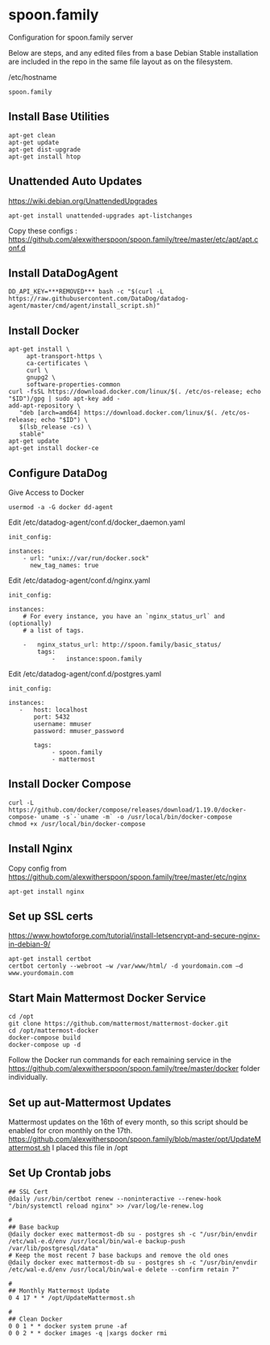 # spoon.family
Configuration for spoon.family server

Below are steps, and any edited files from a base Debian Stable installation are included in the repo in the same file layout as on the filesystem.

/etc/hostname
```
spoon.family
```

## Install Base Utilities
```
apt-get clean
apt-get update
apt-get dist-upgrade
apt-get install htop
```

## Unattended Auto Updates
https://wiki.debian.org/UnattendedUpgrades
```
apt-get install unattended-upgrades apt-listchanges
```
Copy these configs : https://github.com/alexwitherspoon/spoon.family/tree/master/etc/apt/apt.conf.d

## Install DataDogAgent
```
DD_API_KEY=***REMOVED*** bash -c "$(curl -L https://raw.githubusercontent.com/DataDog/datadog-agent/master/cmd/agent/install_script.sh)"
```

## Install Docker
```
apt-get install \
     apt-transport-https \
     ca-certificates \
     curl \
     gnupg2 \
     software-properties-common 
curl -fsSL https://download.docker.com/linux/$(. /etc/os-release; echo "$ID")/gpg | sudo apt-key add -
add-apt-repository \
   "deb [arch=amd64] https://download.docker.com/linux/$(. /etc/os-release; echo "$ID") \
   $(lsb_release -cs) \
   stable"
apt-get update
apt-get install docker-ce
```

## Configure DataDog
Give Access to Docker
```
usermod -a -G docker dd-agent
```
Edit /etc/datadog-agent/conf.d/docker_daemon.yaml
```
init_config:

instances:
    - url: "unix://var/run/docker.sock"
      new_tag_names: true
```

Edit /etc/datadog-agent/conf.d/nginx.yaml
```
init_config:

instances:
    # For every instance, you have an `nginx_status_url` and (optionally)
    # a list of tags.

    -   nginx_status_url: http://spoon.family/basic_status/
        tags:
            -   instance:spoon.family
```

Edit /etc/datadog-agent/conf.d/postgres.yaml
```
init_config:

instances:
   -   host: localhost
       port: 5432
       username: mmuser
       password: mmuser_password

       tags:
            - spoon.family
            - mattermost
```


## Install Docker Compose
```
curl -L https://github.com/docker/compose/releases/download/1.19.0/docker-compose-`uname -s`-`uname -m` -o /usr/local/bin/docker-compose
chmod +x /usr/local/bin/docker-compose
```

## Install Nginx
Copy config from https://github.com/alexwitherspoon/spoon.family/tree/master/etc/nginx
```
apt-get install nginx
```

## Set up SSL certs
https://www.howtoforge.com/tutorial/install-letsencrypt-and-secure-nginx-in-debian-9/
```
apt-get install certbot
certbot certonly --webroot –w /var/www/html/ -d yourdomain.com –d www.yourdomain.com
```

## Start Main Mattermost Docker Service
```
cd /opt
git clone https://github.com/mattermost/mattermost-docker.git
cd /opt/mattermost-docker
docker-compose build
docker-compose up -d
```
Follow the Docker run commands for each remaining service in the https://github.com/alexwitherspoon/spoon.family/tree/master/docker folder individually.

## Set up aut-Mattermost Updates
Mattermost updates on the 16th of every month, so this script should be enabled for cron monthly on the 17th.
https://github.com/alexwitherspoon/spoon.family/blob/master/opt/UpdateMattermost.sh I placed this file in /opt

## Set Up Crontab jobs
```
## SSL Cert
@daily /usr/bin/certbot renew --noninteractive --renew-hook "/bin/systemctl reload nginx" >> /var/log/le-renew.log

#
## Base backup
@daily docker exec mattermost-db su - postgres sh -c "/usr/bin/envdir /etc/wal-e.d/env /usr/local/bin/wal-e backup-push /var/lib/postgresql/data"
# Keep the most recent 7 base backups and remove the old ones
@daily docker exec mattermost-db su - postgres sh -c "/usr/bin/envdir /etc/wal-e.d/env /usr/local/bin/wal-e delete --confirm retain 7"

#
## Monthly Mattermost Update
0 4 17 * * /opt/UpdateMattermost.sh

#
## Clean Docker
0 0 1 * * docker system prune -af
0 0 2 * * docker images -q |xargs docker rmi
```


